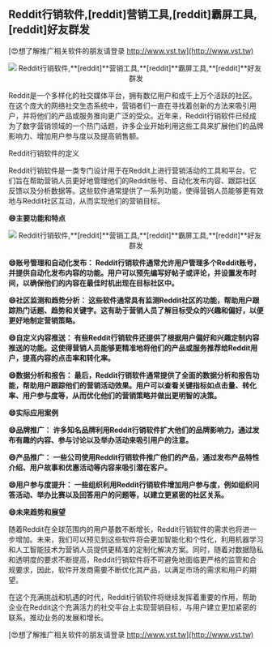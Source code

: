 ## **Reddit行销软件,**[reddit]**营销工具,**[reddit]**霸屏工具,**[reddit]**好友群发**

[😍想了解推广相关软件的朋友请登录 http://www.vst.tw](http://www.vst.tw)

 <center><img src="https://vst.tw/MP4/tuiguang/png/5.png" alt="Reddit行销软件,**[reddit]**营销工具,**[reddit]**霸屏工具,**[reddit]**好友群发"></center>

Reddit是一个多样化的社交媒体平台，拥有数亿用户和成千上万个活跃的社区。在这个庞大的网络社交生态系统中，营销者们一直在寻找着创新的方法来吸引用户，并将他们的产品或服务推向更广泛的受众。近年来，Reddit行销软件已经成为了数字营销领域的一个热门话题，许多企业开始利用这些工具来扩展他们的品牌影响力、增加用户参与度以及提高销售额。

Reddit行销软件的定义

Reddit行销软件是一类专门设计用于在Reddit上进行营销活动的工具和平台。它们旨在帮助营销人员更好地管理他们的Reddit账号、自动化发布内容、跟踪社区反馈以及分析数据等。这些软件通常提供了一系列功能，使得营销人员能够更有效地与Reddit社区互动，从而实现他们的营销目标。

**😄主要功能和特点**

 <center><img src="https://vst.tw/MP4/tuiguang/png/3.png" alt="Reddit行销软件,**[reddit]**营销工具,**[reddit]**霸屏工具,**[reddit]**好友群发"></center>

**😄账号管理和自动化发布： Reddit行销软件通常允许用户管理多个Reddit账号，并提供自动化发布内容的功能。用户可以预先编写好帖子或评论，并设置发布时间，以确保他们的内容在最佳时机出现在目标社区中。**

**😄社区监测和趋势分析： 这些软件通常具有监测Reddit社区的功能，帮助用户跟踪热门话题、趋势和关键字。这有助于营销人员了解目标受众的兴趣和偏好，以便更好地制定营销策略。**

**😄自定义内容推送： 有些Reddit行销软件还提供了根据用户偏好和兴趣定制内容推送的功能。这使得营销人员能够更精准地将他们的产品或服务推荐给Reddit用户，提高内容的点击率和转化率。**

**😄数据分析和报告： 最后，Reddit行销软件通常提供了全面的数据分析和报告功能，帮助用户跟踪他们的营销活动效果。用户可以查看关键指标如点击量、转化率、用户参与度等，从而优化他们的营销策略并做出更明智的决策。**

**😄实际应用案例**

**😄品牌推广： 许多知名品牌利用Reddit行销软件扩大他们的品牌影响力，通过发布有趣的内容、参与讨论以及举办活动来吸引用户的注意。**

**😄产品推广： 一些公司使用Reddit行销软件推广他们的产品，通过发布产品特性介绍、用户故事和优惠活动等内容来吸引潜在客户。**

**😄用户参与度提升： 一些组织利用Reddit行销软件增加用户参与度，例如组织问答活动、举办比赛以及回答用户的问题等，以建立更紧密的社区关系。**

**😄未来趋势和展望**

随着Reddit在全球范围内的用户基数不断增长，Reddit行销软件的需求也将进一步增加。未来，我们可以预见到这些软件将会更加智能化和个性化，利用机器学习和人工智能技术为营销人员提供更精准的定制化解决方案。同时，随着对数据隐私和透明度的要求不断提高，Reddit行销软件将不可避免地面临更严格的监管和合规要求，因此，软件开发商需要不断优化其产品，以满足市场的需求和用户的期望。

在这个充满挑战和机遇的时代，Reddit行销软件将继续发挥着重要的作用，帮助企业在Reddit这个充满活力的社交平台上实现营销目标，与用户建立更加紧密的联系，推动业务的发展和增长。

[😍想了解推广相关软件的朋友请登录 http://www.vst.tw](http://www.vst.tw)



